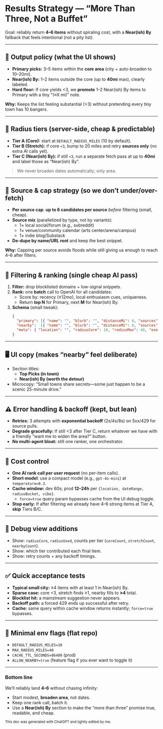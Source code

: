 # Results Strategy — “More Than Three, Not a Buffet”

Goal: reliably return **4–6 items** without spiraling cost, with a **Near(ish) By** fallback that feels intentional (not a pity list).

---

## 🎯 Output policy (what the UI shows)
- **Primary picks:** 3–5 items within the **core area** (city + auto-broaden to 10–20mi).
- **Near(ish) By:** 1–2 items outside the core (up to **40mi** max), clearly labeled.
- **Hard floor:** If core yields <3, we **promote** 1–2 Near(ish) By items to Primary with a tiny “(≈X mi)” note.

**Why:** Keeps the list feeling substantial (>3) without pretending every tiny town has 10 bangers.

---

## 🧭 Radius tiers (server-side, cheap & predictable)
- **Tier A (Core):** start at `DEFAULT_RADIUS_MILES` (10 by default).
- **Tier B (Stretch):** if core `<3`, bump to 20 miles and retry **sources only** (no extra AI calls yet).
- **Tier C (Near(ish) By):** if still `<3`, run a separate fetch pass at up to **40mi** and label those as “Near(ish) By”.

> We never broaden dates automatically; only area.

---

## 🧰 Source & cap strategy (so we don’t under/over-fetch)
- **Per source cap**: **up to 6 candidates per source** _before_ filtering (small, cheap).
- **Source mix** (parallelized by type, not by variants):
  - 1× local social/forum (e.g., subreddit)
  - 1× venue/community calendar (arts center/arena/campus)
  - 1× indie blog/Substack
- **De-dupe by name/URL root** and keep the best snippet.

**Why:** Capping per source avoids floods while still giving us enough to reach 4–6 after filters.

---

## 🧪 Filtering & ranking (single cheap AI pass)
1. **Filter:** drop blocklisted domains + low-signal snippets.
2. **Rank:** one **batch** call to OpenAI for all candidates:
   - Score by: recency (≤12mo), local enthusiasm cues, uniqueness.
   - Return **top N** for Primary, next **M** for Near(ish) By.
3. **Schema** (small tweak):
   ```json
   {
     "primary": [{ "name": "", "blurb": "", "distanceMi": 0, "sources": [] }],
     "nearby":  [{ "name": "", "blurb": "", "distanceMi": 0, "sources": [] }],
     "meta": { "location": "", "radiusCore": 10, "radiusMax": 40, "executionTimeMs": 0 }
   }
   ```

---

## 🖥️ UI copy (makes “nearby” feel deliberate)
- Section titles:
  - **Top Picks (in town)**
  - **Near(ish) By (worth the detour)**
- Microcopy: “Small towns share secrets—some just happen to be a scenic 25-minute drive.”

---

## ⚠️ Error handling & backoff (kept, but lean)
- **Retries:** 3 attempts with **exponential backoff** (2s/4s/8s) on 5xx/429 for source pulls.
- **Degrade gracefully:** If still <3 after Tier C, return whatever we have with a friendly “want me to widen the area?” button.
- **No multi-agent bloat:** still one ranker, one orchestrator.

---

## 💸 Cost control
- **One AI rank call per user request** (no per-item calls).
- **Short model**: use a compact model (e.g., `gpt-4o-mini`) at `temperature=0.3`.
- **Cache window:** dev 60s; prod **12–24h** per `{location, dateRange, radiusBucket, vibe}`.
  - `force=true` query param bypasses cache from the UI debug toggle.
- **Stop early:** If after filtering we already have 4–6 strong items at Tier A, **skip** Tiers B/C.

---

## 🧩 Debug view additions
- Show: `radiusCore`, `radiusUsed`, counts per tier (`coreCount`, `stretchCount`, `nearbyCount`).
- Show: which tier contributed each final item.
- Show: retry counts + any backoff timings.

---

## ✅ Quick acceptance tests
- **Typical small city:** ≥4 items with at least 1 in Near(ish) By.
- **Sparse case:** core <3, stretch finds ≥1, nearby fills to **≥4** total.
- **Blocklist hit:** a mainstream suggestion never appears.
- **Backoff path:** a forced 429 ends up successful after retry.
- **Cache:** same query within cache window returns instantly; `force=true` bypasses.

---

## 🔧 Minimal env flags (flat repo)
- `DEFAULT_RADIUS_MILES=10`
- `MAX_RADIUS_MILES=40`
- `CACHE_TTL_SECONDS=86400` (prod)
- `ALLOW_NEARBY=true` (feature flag if you ever want to toggle it)

---

### Bottom line
We’ll reliably land **4–6** without chasing infinity:
- Start modest, **broaden area**, not dates.
- Keep one rank call, batch it.
- Use a **Near(ish) By** section to make the “more than three” promise true, readable, and cheap.

<small>This doc was generated with ChatGPT and lightly edited by me.</small>

